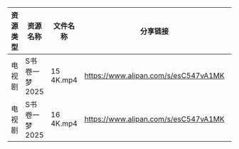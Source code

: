 | 资源类型 | 资源名称      | 文件名称      | 分享链接                                 | 更新时间                |
| ---- | --------- | --------- | ------------------------------------ | ------------------- |
| 电视剧  | S书卷一梦2025 | 15 4K.mp4 | https://www.alipan.com/s/esC547vA1MK | 2025-07-03 00:03:47 |
| 电视剧  | S书卷一梦2025 | 16 4K.mp4 | https://www.alipan.com/s/esC547vA1MK | 2025-07-03 00:03:46 |
